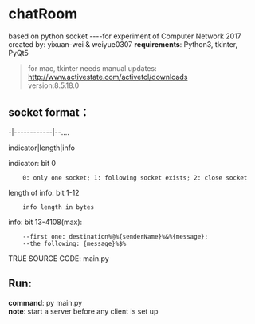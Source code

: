 # chatRoom
based on python socket ----for experiment of Computer Network 2017<br>
created by: yixuan-wei & weiyue0307
**requirements**: Python3, tkinter, PyQt5

> for mac, tkinter needs manual updates:
http://www.activestate.com/activetcl/downloads <br>
> version:8.5.18.0

socket format：
----
-|------------|--....

indicator|length|info

indicator: bit 0

		0: only one socket; 1: following socket exists; 2: close socket
		
length of info: bit 1-12

		info length in bytes

info: bit 13-4108(max): 

		--first one: destination%@%{senderName}%&%{message}; 
		--the following: {message}%$%

TRUE SOURCE CODE:
main.py 

Run:
----
**command**: py main.py<br>
**note**: start a server before any client is set up

